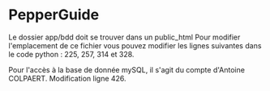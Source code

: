 # PepperGuide

Le dossier app/bdd doit se trouver dans un public_html
Pour modifier l'emplacement de ce fichier vous pouvez modifier les lignes suivantes dans le code python : 225, 257, 314 et 328.

Pour l'accès à la base de donnée mySQL, il s'agit du compte d'Antoine COLPAERT. Modification ligne 426.
